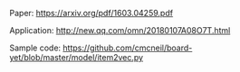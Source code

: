 Paper: https://arxiv.org/pdf/1603.04259.pdf

Application: http://new.qq.com/omn/20180107A08O7T.html

Sample code: https://github.com/cmcneil/board-yet/blob/master/model/item2vec.py
